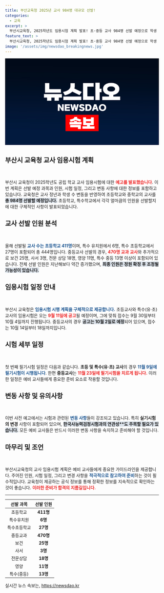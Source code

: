 ```yaml
---
title: 부산교육청 2025년 교사 984명 대규모 선발!
categories:
  - 교육
excerpt: >
  부산시교육청, 2025학년도 임용시험 계획 발표! 초·중등 교사 984명 선발 예정으로 학생 수 증가 반영. 시험 일정과 변경 사항도 공개되어, 교사 지망생들의 관심이 집중되고 있다!
feature_text: >
  부산시교육청, 2025학년도 임용시험 계획 발표! 초·중등 교사 984명 선발 예정으로 학생 수 증가 반영. 시험 일정과 변경 사항도 공개되어, 교사 지망생들의 관심이 집중되고 있다!
image: '/assets/img/newsdao_breakingnews.jpg'
---
```


<p><img src="/assets/img/newsdao_breakingnews.jpg" alt="bookingtag 속보" /></p>

<h2 data-ke-size="size26">부산시 교육청 교사 임용시험 계획</h2>

<p data-ke-size="size16">&nbsp;</p>

<p>부산시 교육청이 2025학년도 공립 학교 교사 임용시험에 대한 <b><span style="color: #ee2323;">예고를 발표했습니다</span></b>. 이번 계획은 선발 예정 과목과 인원, 시험 일정, 그리고 변동 사항에 대한 정보를 포함하고 있습니다. 교육청은 교사 정년과 학생 수 변동을 반영하여 초등학교와 중학교의 교사를 <b><span style="background-color: #21538527;">총 984명 선발할 예정입니다.</span></b> 초등학교, 특수학교에서 각각 얼마큼의 인원을 선발할지에 대한 구체적인 사항이 발표되었습니다.</p>

<h2 data-ke-size="size26">교사 선발 인원 분석</h2>

<p data-ke-size="size16">&nbsp;</p>

<p>올해 선발될 <b><span style="color: #1a5490;">교사 수는 초등학교 411명</span></b>이며, 특수 유치원에서 6명, 특수 초등학교에서 27명이 포함되어 총 444명입니다. 중등교사 선발의 경우, <b><span style="color: #ee2323;">470명 교과 교사</span></b>와 추가적으로 보건 25명, 사서 3명, 전문 상담 18명, 영양 11명, 특수 중등 13명 이상이 포함되어 있습니다. 전체 선발 인원은 지난해보다 약간 증가했으며, <b><span style="background-color: #21538527;">최종 인원은 정원 확정 후 조정될 가능성이 있습니다.</span></b></p>

<h2 data-ke-size="size26">임용시험 일정 안내</h2>

<p data-ke-size="size16">&nbsp;</p>

<p>부산시 교육청은 <b><span style="color: #1a5490;">임용시험 시행 계획을 구체적으로 제공합니다.</span></b> 초등교사와 특수(유·초)교사의 임용시험은 오는 <b><span style="color: #ee2323;">9월 11일에 공고</span></b>될 예정이며, 그에 맞춰 접수는 9월 30일부터 10월 4일까지 진행됩니다. 중등교사의 경우 <b><span style="background-color: #21538527;">공고는 10월 2일로 예정</span></b>되어 있으며, 접수는 10월 14일부터 18일까지입니다.</p>

<h2 data-ke-size="size26">시험 세부 일정</h2>

<p data-ke-size="size16">&nbsp;</p>

<p>첫 번째 필기시험 일정은 다음과 같습니다. <strong>초등 및 특수(유·초) 교사</strong>의 경우 <b><span style="color: #1a5490;">11월 9일에 필기시험이 시행됩니다</span></b>. 한편 <strong>중등교사</strong>는 <b><span style="color: #ee2323;">11월 23일에 필기시험을 치르게 됩니다.</span></b> 이러한 일정은 예비 교사들에게 중요한 준비 요소로 작용할 것입니다.</p>

<h2 data-ke-size="size26">변동 사항 및 유의사항</h2>

<p data-ke-size="size16">&nbsp;</p>

<p>이번 사전 예고에서는 시험과 관련된 <b><span style="color: #1a5490;">변동 사항</span></b>들이 강조되고 있습니다. 특히 <strong>실기시험의 변경</strong> 사항이 포함되어 있으며, <b><span style="background-color: #21538527;">한국사능력검정시험과의 연관성**도 주목할 필요가 있습니다.</span></b> 모든 예비 교사들은 반드시 이러한 변동 사항을 숙지하고 준비해야 할 것입니다.</p>

<h2 data-ke-size="size26">마무리 및 조언</h2>

<p data-ke-size="size16">&nbsp;</p>

<p>부산시교육청의 교사 임용시험 계획은 예비 교사들에게 중요한 가이드라인을 제공합니다. 주어진 인원, 시험 일정, 그리고 변경 사항을 <b><span style="color: #1a5490;">적극적으로 참고하여 준비</span></b>하는 것이 필수적입니다. 교육청이 제공하는 공식 정보를 통해 정확한 정보를 지속적으로 확인하는 것이 좋습니다. <b><span style="color: #ee2323;">이러한 준비가 합격의 지름길입니다.</span></b> </p>

<hr>

<table style="width:100%; border-collapse: collapse;">
    <thead>
        <tr>
            <th style="text-align: center;"><b>선발 과목</b></th>
            <th style="text-align: center;"><b>선발 인원</b></th>
        </tr>
    </thead>
    <tbody>
        <tr>
            <td style="text-align: center;">초등학교</td>
            <td style="text-align: center;"><b>411명</b></td>
        </tr>
        <tr>
            <td style="text-align: center;">특수유치원</td>
            <td style="text-align: center;"><b>6명</b></td>
        </tr>
        <tr>
            <td style="text-align: center;">특수초등학교</td>
            <td style="text-align: center;"><b>27명</b></td>
        </tr>
        <tr>
            <td style="text-align: center;">중등교과</td>
            <td style="text-align: center;"><b>470명</b></td>
        </tr>
        <tr>
            <td style="text-align: center;">보건</td>
            <td style="text-align: center;"><b>25명</b></td>
        </tr>
        <tr>
            <td style="text-align: center;">사서</td>
            <td style="text-align: center;"><b>3명</b></td>
        </tr>
        <tr>
            <td style="text-align: center;">전문상담</td>
            <td style="text-align: center;"><b>18명</b></td>
        </tr>
        <tr>
            <td style="text-align: center;">영양</td>
            <td style="text-align: center;"><b>11명</b></td>
        </tr>
        <tr>
            <td style="text-align: center;">특수(중등)</td>
            <td style="text-align: center;"><b>13명</b></td>
        </tr>
    </tbody>
</table>
실시간 뉴스 속보는, <a href="https://newsdao.kr" rel="dofollow">https://newsdao.kr</a>



